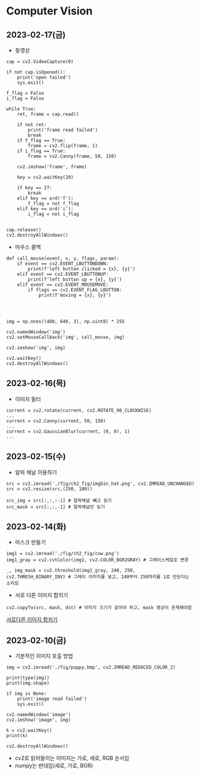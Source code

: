 # Computer Vision
## 2023-02-17(금)
- 동영상
```
cap = cv2.VideoCapture(0)

if not cap.isOpened():
    print('open failed')
    sys.exit()

f_flag = False
i_flag = False

while True:
    ret, frame = cap.read()

    if not ret:
        print('frame read failed')
        break
    if f_flag == True:
        frame = cv2.flip(frame, 1)
    if i_flag == True:
        frame = cv2.Canny(frame, 50, 150)

    cv2.imshow('frame', frame)

    key = cv2.waitKey(20)
    
    if key == 27:
        break
    elif key == ord('f'):
        f_flag = not f_flag
    elif key == ord('i'):
        i_flag = not i_flag

    
cap.release()
cv2.destroyAllWindows()
```

- 마우스 콜백
```
def call_mouse(event, x, y, flags, param):
    if event == cv2.EVENT_LBUTTONDOWN:
        print(f'left button clicked = {x}, {y}')
    elif event == cv2.EVENT_LBUTTONUP:
        print(f'left button up = {x}, {y}')
    elif event == cv2.EVENT_MOUSEMOVE:
        if flags == cv2.EVENT_FLAG_LBUTTON:
            print(f'moving = {x}, {y}')




img = np.ones((480, 640, 3), np.uint8) * 255

cv2.namedWindow('img')
cv2.setMouseCallback('img', call_mouse, img)

cv2.imshow('img', img)

cv2.waitKey()
cv2.destroyAllWindows()
```


## 2023-02-16(목)
- 이미지 필터
```
current = cv2.rotate(current, cv2.ROTATE_90_CLOCKWISE)
...
current = cv2.Canny(current, 50, 150)
...
current = cv2.GaussianBlur(current, (0, 0), 1)
...
```


## 2023-02-15(수)
- 알파 채널 이용하기
```
src = cv2.imread('./fig/ch2_fig/imgbin_hat.png', cv2.IMREAD_UNCHANGED)
src = cv2.resize(src,(250, 180))

src_img = src[:,:,:-1] # 알파채널 빼고 읽기
src_mask = src[:,:,-1] # 알파채널만 읽기

```

## 2023-02-14(화)
- 마스크 만들기
```
img1 = cv2.imread('./fig/ch2_fig/cow.png')
img1_gray = cv2.cvtColor(img1, cv2.COLOR_BGR2GRAY) # 그레이스케일로 변경

_, img_mask = cv2.threshold(img1_gray, 240, 250, cv2.THRESH_BINARY_INV) # 그레이 이미지를 넣고, 240부터 250까지를 1로 만든다는 소리임
```

- 서로 다른 이미지 합치기
```
cv2.copyTo(src, mask, dst) # 이미지 크기가 같아야 하고, mask 영상이 존재해야함
```

[서로다른 이미지 합치기](https://yeko90.tistory.com/entry/opencv-%EB%91%90-%EC%9D%B4%EB%AF%B8%EC%A7%80-%ED%95%A9%EC%B9%98%EB%8A%94-%EB%B0%A9%EB%B2%95-%ED%81%AC%EA%B8%B0-%EB%8B%A4%EB%A5%B8-%EC%9D%B4%EB%AF%B8%EC%A7%80)


## 2023-02-10(금)
- 기본적인 이미지 호출 방법
```
img = cv2.imread('./fig/puppy.bmp', cv2.IMREAD_REDUCED_COLOR_2)

print(type(img))
print(img.shape)

if img is None:
    print('image read failed')
    sys.exit()

cv2.namedWindow('image')
cv2.imshow('image', img)

k = cv2.waitKey()
print(k)

cv2.destroyAllWindows()
```
- cv2로 읽어들이는 이미지는 가로, 세로, RGB 순서임
- numpy는 반대임(세로, 가로, BGR)